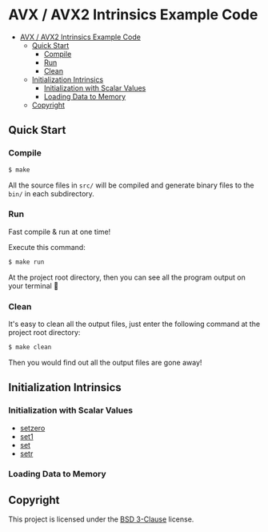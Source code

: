 # AVX / AVX2 Intrinsics Example Code

<!-- TOC -->

- [AVX / AVX2 Intrinsics Example Code](#avx--avx2-intrinsics-example-code)
    - [Quick Start](#quick-start)
        - [Compile](#compile)
        - [Run](#run)
        - [Clean](#clean)
    - [Initialization Intrinsics](#initialization-intrinsics)
        - [Initialization with Scalar Values](#initialization-with-scalar-values)
        - [Loading Data to Memory](#loading-data-to-memory)
    - [Copyright](#copyright)

<!-- /TOC -->

## Quick Start

### Compile

```bash
$ make
```

All the source files in `src/` will be compiled and generate binary files to the `bin/` in each subdirectory.

### Run

Fast compile & run at one time!

Execute this command:

```bash
$ make run
```

At the project root directory, then you can see all the program output on your terminal :tada:

### Clean

It's easy to clean all the output files, just enter the following command at the project root directory:

```bash
$ make clean
```

Then you would find out all the output files are gone away!

## Initialization Intrinsics

### Initialization with Scalar Values

- [setzero](Initialization_Intrinsics/src/setzero.c)
- [set1](Initialization_Intrinsics/src/set1.c)
- [set](Initialization_Intrinsics/src/set.c)
- [setr](Initialization_Intrinsics/src/setr.c)

### Loading Data to Memory

## Copyright

This project is licensed under the [BSD 3-Clause](LICENSE) license.
